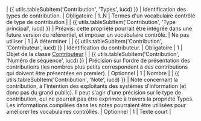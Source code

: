 | {{ utils.tableSubItem('Contribution', 'Types', iucd) }} | Identification des types de contribution.  | Obligatoire | 1..N | Termes d'un vocabulaire contrôlé de type de contribution |
    | {{ utils.tableSubItem('Contribution', 'Type principal', iucd) }} | Préavis: cette propriété pourrait être intégrée dans une future version du référentiel, et imposer un vocabulaire contrôlé. | Ne pas utiliser | 1 | À déterminer |
    | {{ utils.tableSubItem('Contribution', 'Contributeur', iucd) }} | Identification du contributeur. | Obligatoire | 1 | Objet de la classe [Contributeur](./contributeur.md) |
    | {{ utils.tableSubItem('Contribution', 'Numéro de séquence', iucd) }} | Précision sur l'ordre de présentation des contributions (les nombres plus petits correspondent à des contributions qui doivent être présentées en premier). | Optionnel | 1 | Nombre |
    | {{ utils.tableSubItem('Contribution', 'Note', iucd) }} | Note concernant la contribution, à l'intention des exploitants des systèmes d'information (et donc pas du grand public). Il peut s'agir d'une précision sur le type de contribution, qui ne pourrait pas être exprimée à travers la propriété Types. Les informations compilées dans les notes pourraient être utilisées pour améliorer les vocabulaires contrôllés. | Optionnel | 1 | Texte court |
